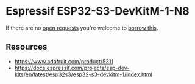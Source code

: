 # Espressif ESP32-S3-DevKitM-1-N8
If there are no [open requests](../../../../issues?q=is%3Aissue+is%3Aopen+%22Espressif+ESP32-S3-DevKitM-1-N8%22+in%3Atitle) you're welcome to [borrow this](../../../../issues/new?title=Borrow+request+for+Espressif+ESP32-S3-DevKitM-1-N8&body=1+piece+of+%5Bthis%5D%28..%2Fblob%2Fmain%2F.%2FHardware%2FMicrocontrollers%2FEspressif_ESP32-S3-DevKitM-1-N8.md%29+for+~2+weeks.).

## Resources
- https://www.adafruit.com/product/5311
- https://docs.espressif.com/projects/esp-dev-kits/en/latest/esp32s3/esp32-s3-devkitm-1/index.html
